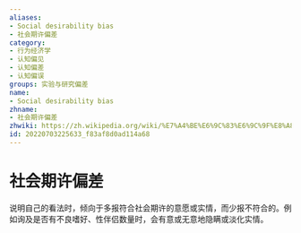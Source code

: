 ```yaml
---
aliases:
- Social desirability bias
- 社会期许偏差
category:
- 行为经济学
- 认知偏见
- 认知偏差
- 认知偏误
groups: 实验与研究偏差
name:
- Social desirability bias
zhname:
- 社会期许偏差
zhwiki: https://zh.wikipedia.org/wiki/%E7%A4%BE%E6%9C%83%E6%9C%9F%E8%A8%B1%E5%81%8F%E8%AA%A4
id: 20220703225633_f83af8d0ad114a68
---
```


# 社会期许偏差

说明自己的看法时，倾向于多报符合社会期许的意愿或实情，而少报不符合的。例如询及是否有不良嗜好、性伴侣数量时，会有意或无意地隐瞒或淡化实情。

